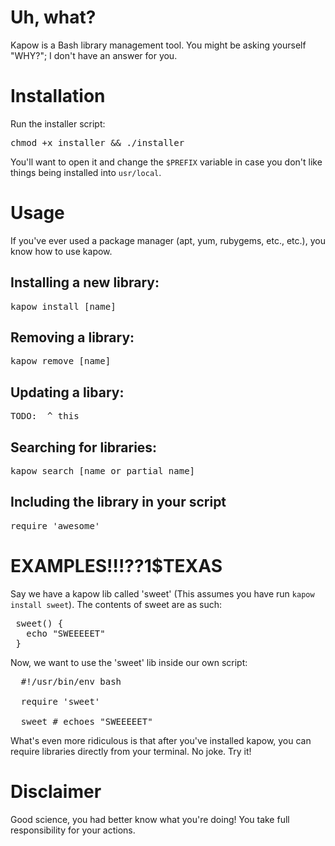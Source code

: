 # Uh, what?
Kapow is a Bash library management tool.  You might be asking yourself "WHY?"; I don't have an answer for you.

# Installation
Run the installer script:

<pre>chmod +x installer && ./installer</pre>

You'll want to open it and change the <code>$PREFIX</code> variable in case you don't like things being installed into <code>usr/local</code>.

# Usage

If you've ever used a package manager (apt, yum, rubygems, etc., etc.), you know how to use kapow.

## Installing a new library:

<pre>kapow install [name]</pre>
  
## Removing a library:

<pre>kapow remove [name]</pre>

## Updating a libary:

<pre>TODO:  ^ this</pre>

## Searching for libraries:

<pre>kapow search [name or partial name]</pre>
    
## Including the library in your script

<pre>require 'awesome'</pre>
  
# EXAMPLES!!!??1$TEXAS

Say we have a kapow lib called 'sweet' (This assumes you have run `kapow install sweet`).  The contents of sweet are as such:

<pre>
 sweet() {
   echo "SWEEEEET"
 }
</pre>

Now, we want to use the 'sweet' lib inside our own script:

<pre>
  #!/usr/bin/env bash
  
  require 'sweet'
  
  sweet # echoes "SWEEEEET"
</pre>

What's even more ridiculous is that after you've installed kapow, you can require libraries directly from your terminal.  No joke.  Try it!

# Disclaimer

Good science, you had better know what you're doing!  You take full responsibility for your actions.
